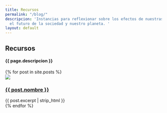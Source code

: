 ```yaml
---
title: Recursos
permalink: "/blog/"
descripcion: 'Instancias para reflexionar sobre los efectos de nuestras acciones en
  el futuro de la sociedad y nuestro planeta. '
layout: default
---
```


<section class="container" id="blog">
  <div class="col-xs-10 col-xs-offset-1">
    <div class="row">
      <div class="col-xs-12 col-sm-3">
        <h2 class="title">Recursos</h2>
        <h4>{{ page.descripcion }}</h4>
      </div>
      {% for post in site.posts %}
      <div class="col-xs-10 col-sm-3">
        <a href="{{site.baseurl}}{{post.url}}"><img class="img-responsive" src="{{site.baseurl}}{{ post.portada }}" /></a>
        <h3><a href="{{site.baseurl}}{{post.url}}">{{ post.nombre }}</a></h3>
        {{ post.excerpt | strip_html }}
      </div>
      {% endfor %}
    </div>
  </div>
</section>
